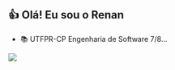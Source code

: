 ## 👍 Olá! Eu sou o Renan 
- 📚 UTFPR-CP Engenharia de Software 7/8...

 [<img src="https://img.shields.io/badge/linkedin-%230077B5.svg?&style=for-the-badge&logo=linkedin&logoColor=white" />](https://www.linkedin.com/in/renan-steiger-36574314b/) 

